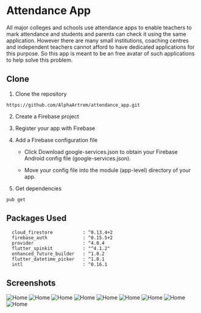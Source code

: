 # Attendance App
All major colleges and schools use attendance apps to enable teachers to mark attendance and students and parents can check it using the same application. However there are many small institutions, coaching centres and independent teachers cannot afford to have dedicated applications for this purpose. So this app is meant to be an free avatar of such applications to help solve this problem.

## Clone

1. Clone the repository
```
https://github.com/AlphaArtrem/attendance_app.git
```

2. Create a Firebase project

3. Register your app with Firebase

4. Add a Firebase configuration file

    * Click Download google-services.json to obtain your Firebase Android config file (google-services.json).

    * Move your config file into the module (app-level) directory of your app.

5. Get dependencies

```
pub get
```

## Packages Used

```
  cloud_firestore           : ^0.13.4+2
  firebase_auth             : ^0.15.5+2
  provider                  : ^4.0.4
  flutter_spinkit           : "^4.1.2"
  enhanced_future_builder   : ^1.0.2
  flutter_datetime_picker   : ^1.0.1
  intl                      : ^0.16.1
```

## Screenshots

![Home](/img/1.gif)
![Home](/img/2.gif)
![Home](/img/3.gif)
![Home](/img/4.gif)
![Home](/img/5.gif)
![Home](/img/6.gif)
![Home](/img/7.gif)
![Home](/img/8.gif)
![Home](/img/9.gif)
